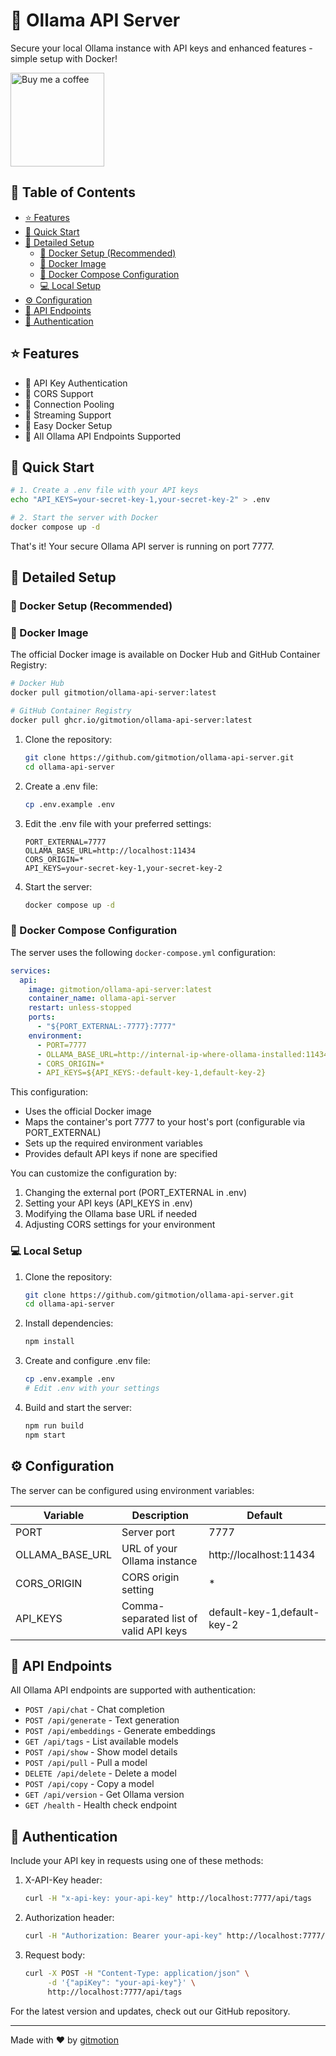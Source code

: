 # 🦙 Ollama API Server

Secure your local Ollama instance with API keys and enhanced features - simple setup with Docker!

<a href="https://www.buymeacoffee.com/gitmotion" target="_blank" rel="noopener noreferrer">
  <img src="https://www.buymeacoffee.com/assets/img/custom_images/yellow_img.png" alt="Buy me a coffee" width="150px" />
</a>

## 📑 Table of Contents
- [⭐ Features](#⭐-features)
- [🚀 Quick Start](#🚀-quick-start)
- [📖 Detailed Setup](#📖-detailed-setup)
  - [🐳 Docker Setup (Recommended)](#🐳-docker-setup-recommended)
  - [📂 Docker Image](#📂-docker-image)
  - [📄 Docker Compose Configuration](#📄-docker-compose-configuration)
  - [💻 Local Setup](#💻-local-setup)
- [⚙️ Configuration](#⚙️-configuration)
- [🔌 API Endpoints](#🔌-api-endpoints)
- [🔐 Authentication](#🔐-authentication)

## ⭐ Features
- 🔑 API Key Authentication
- 🔄 CORS Support
- 🚀 Connection Pooling
- 🌊 Streaming Support
- 🐳 Easy Docker Setup
- 🔌 All Ollama API Endpoints Supported

## 🚀 Quick Start

```bash
# 1. Create a .env file with your API keys
echo "API_KEYS=your-secret-key-1,your-secret-key-2" > .env

# 2. Start the server with Docker
docker compose up -d
```

That's it! Your secure Ollama API server is running on port 7777.

## 📖 Detailed Setup

### 🐳 Docker Setup (Recommended)

### 📂 Docker Image

The official Docker image is available on Docker Hub and GitHub Container Registry:

```bash
# Docker Hub
docker pull gitmotion/ollama-api-server:latest

# GitHub Container Registry
docker pull ghcr.io/gitmotion/ollama-api-server:latest
```

1. Clone the repository:
   ```bash
   git clone https://github.com/gitmotion/ollama-api-server.git
   cd ollama-api-server
   ```

2. Create a .env file:
   ```bash
   cp .env.example .env
   ```

3. Edit the .env file with your preferred settings:
   ```env
   PORT_EXTERNAL=7777
   OLLAMA_BASE_URL=http://localhost:11434
   CORS_ORIGIN=*
   API_KEYS=your-secret-key-1,your-secret-key-2
   ```

4. Start the server:
   ```bash
   docker compose up -d
   ```

### 📄 Docker Compose Configuration

The server uses the following `docker-compose.yml` configuration:

```yaml
services:
  api:
    image: gitmotion/ollama-api-server:latest
    container_name: ollama-api-server
    restart: unless-stopped
    ports:
      - "${PORT_EXTERNAL:-7777}:7777"
    environment:
      - PORT=7777
      - OLLAMA_BASE_URL=http://internal-ip-where-ollama-installed:11434 # must serve your ollama server with 0.0.0.0
      - CORS_ORIGIN=*
      - API_KEYS=${API_KEYS:-default-key-1,default-key-2}
```

This configuration:
- Uses the official Docker image
- Maps the container's port 7777 to your host's port (configurable via PORT_EXTERNAL)
- Sets up the required environment variables
- Provides default API keys if none are specified

You can customize the configuration by:
1. Changing the external port (PORT_EXTERNAL in .env)
2. Setting your API keys (API_KEYS in .env)
3. Modifying the Ollama base URL if needed
4. Adjusting CORS settings for your environment

### 💻 Local Setup

1. Clone the repository:
   ```bash
   git clone https://github.com/gitmotion/ollama-api-server.git
   cd ollama-api-server
   ```

2. Install dependencies:
   ```bash
   npm install
   ```

3. Create and configure .env file:
   ```bash
   cp .env.example .env
   # Edit .env with your settings
   ```

4. Build and start the server:
   ```bash
   npm run build
   npm start
   ```

## ⚙️ Configuration

The server can be configured using environment variables:

| Variable | Description | Default |
|----------|-------------|---------|
| PORT | Server port | 7777 |
| OLLAMA_BASE_URL | URL of your Ollama instance | http://localhost:11434 |
| CORS_ORIGIN | CORS origin setting | * |
| API_KEYS | Comma-separated list of valid API keys | default-key-1,default-key-2 |

## 🔌 API Endpoints

All Ollama API endpoints are supported with authentication:

- `POST /api/chat` - Chat completion
- `POST /api/generate` - Text generation
- `POST /api/embeddings` - Generate embeddings
- `GET /api/tags` - List available models
- `POST /api/show` - Show model details
- `POST /api/pull` - Pull a model
- `DELETE /api/delete` - Delete a model
- `POST /api/copy` - Copy a model
- `GET /api/version` - Get Ollama version
- `GET /health` - Health check endpoint

## 🔐 Authentication

Include your API key in requests using one of these methods:

1. X-API-Key header:
   ```bash
   curl -H "x-api-key: your-api-key" http://localhost:7777/api/tags
   ```

2. Authorization header:
   ```bash
   curl -H "Authorization: Bearer your-api-key" http://localhost:7777/api/tags
   ```

3. Request body:
   ```bash
   curl -X POST -H "Content-Type: application/json" \
        -d '{"apiKey": "your-api-key"}' \
        http://localhost:7777/api/tags
   ```

For the latest version and updates, check out our GitHub repository.

___

Made with ❤️ by [gitmotion](https://github.com/gitmotion)